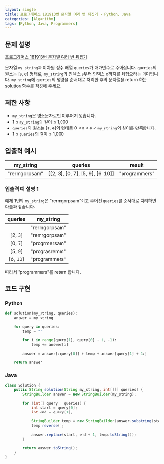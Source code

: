 ```yaml
---
layout: single
title: 프로그래머스 181913번 문자열 여러 번 뒤집기 - Python, Java
categories: [Algorithm]
tags: [Python, Java, Programmers]
---
```


## 문제 설명
[프로그래머스 181913번 문자열 여러 번 뒤집기](https://school.programmers.co.kr/learn/courses/30/lessons/181913)

문자열 `my_string`과 이차원 정수 배열 `queries`가 매개변수로 주어집니다. `queries`의 원소는 \[s, e\] 형태로, `my_string`의 인덱스 s부터 인덱스 e까지를 뒤집으라는 의미입니다. `my_string`에 `queries`의 명령을 순서대로 처리한 후의 문자열을 return 하는 solution 함수를 작성해 주세요.

## 제한 사항

* `my_string`은 영소문자로만 이루어져 있습니다.
* 1 ≤ `my_string`의 길이 ≤ 1,000
* `queries`의 원소는 \[s, e\]의 형태로 0 ≤ s ≤ e < `my_string`의 길이를 만족합니다.
* 1 ≤ `queries`의 길이 ≤ 1,000

## 입출력 예시

|   my_string    |                   queries                   |     result    |
|:--------------:|:-------------------------------------------:|:-------------:|
| "rermgorpsam"  | \[\[2, 3\], \[0, 7\], \[5, 9\], \[6, 10\]\] | "programmers" |

### 입출력 예 설명 1

예제 1번의 `my_string`은 "rermgorpsam"이고 주어진 `queries`를 순서대로 처리하면 다음과 같습니다.

|  queries  |   my_string    |
|:---------:|:--------------:|
|           | "rermgorpsam"  |
| \[2, 3\]  | "remrgorpsam"  |
| \[0, 7\]  | "progrmersam"  |
| \[5, 9\]  | "prograsremm"  |
| \[6, 10\] | "programmers"  |

따라서 "programmers"를 return 합니다.

## 코드 구현

### Python

```python
def solution(my_string, queries):
    answer = my_string

    for query in queries:
        temp = ""

        for i in range(query[1], query[0] - 1, -1):
            temp += answer[i]

        answer = answer[:query[0]] + temp + answer[query[1] + 1:]

    return answer
```

### Java

```java
class Solution {
    public String solution(String my_string, int[][] queries) {
        StringBuilder answer = new StringBuilder(my_string);

        for (int[] query : queries) {
            int start = query[0];
            int end = query[1];

            StringBuilder temp = new StringBuilder(answer.substring(start, end + 1));
            temp.reverse();

            answer.replace(start, end + 1, temp.toString());
        }

        return answer.toString();
    }
}
```